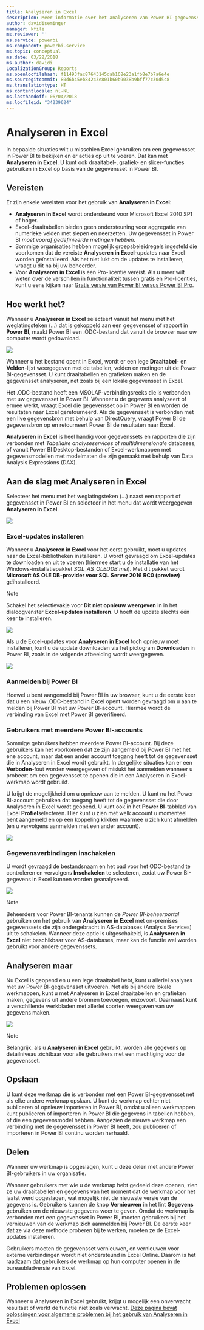 ```yaml
---
title: Analyseren in Excel
description: Meer informatie over het analyseren van Power BI-gegevenssets in Excel
author: davidiseminger
manager: kfile
ms.reviewer: ''
ms.service: powerbi
ms.component: powerbi-service
ms.topic: conceptual
ms.date: 03/22/2018
ms.author: davidi
LocalizationGroup: Reports
ms.openlocfilehash: f11493fac87643145dab168e23a1fb8e7b7a6e4e
ms.sourcegitcommit: 80d6b45eb84243e801b60b9038b9bff77c30d5c8
ms.translationtype: HT
ms.contentlocale: nl-NL
ms.lasthandoff: 06/04/2018
ms.locfileid: "34239624"
---
```

# <a name="analyze-in-excel"></a>Analyseren in Excel
In bepaalde situaties wilt u misschien Excel gebruiken om een gegevensset in Power BI te bekijken en er acties op uit te voeren. Dat kan met **Analyseren in Excel**. U kunt ook draaitabel-, grafiek- en slicer-functies gebruiken in Excel op basis van de gegevensset in Power BI.

## <a name="requirements"></a>Vereisten
Er zijn enkele vereisten voor het gebruik van **Analyseren in Excel**:

* **Analyseren in Excel** wordt ondersteund voor Microsoft Excel 2010 SP1 of hoger.
* Excel-draaitabellen bieden geen ondersteuning voor aggregatie van numerieke velden met slepen en neerzetten. Uw gegevensset in Power BI *moet vooraf gedefinieerde metingen hebben*.
* Sommige organisaties hebben mogelijk groepsbeleidregels ingesteld die voorkomen dat de vereiste **Analyseren in Excel**-updates naar Excel worden geïnstalleerd. Als het niet lukt om de updates te installeren, vraagt u dit na bij uw beheerder.
* Voor **Analyseren in Excel** is een Pro-licentie vereist. Als u meer wilt weten over de verschillen in functionaliteit tussen gratis en Pro-licenties, kunt u eens kijken naar [Gratis versie van Power BI versus Power BI Pro](service-free-vs-pro.md). 

## <a name="how-does-it-work"></a>Hoe werkt het?
Wanneer u **Analyseren in Excel** selecteert vanuit het menu met het weglatingsteken (...) dat is gekoppeld aan een gegevensset of rapport in **Power BI**, maakt Power BI een .ODC-bestand dat vanuit de browser naar uw computer wordt gedownload.

![](media/service-analyze-in-excel/power-bi-analyze-in-excel.png)

Wanneer u het bestand opent in Excel, wordt er een lege **Draaitabel**- en **Velden**-lijst weergegeven met de tabellen, velden en metingen uit de Power BI-gegevensset. U kunt draaitabellen en grafieken maken en de gegevensset analyseren, net zoals bij een lokale gegevensset in Excel.

Het .ODC-bestand heeft een MSOLAP-verbindingsreeks die is verbonden met uw gegevensset in Power BI. Wanneer u de gegevens analyseert of ermee werkt, vraagt Excel die gegevensset op in Power BI en worden de resultaten naar Excel geretourneerd. Als de gegevensset is verbonden met een live gegevensbron met behulp van DirectQuery, vraagt Power BI de gegevensbron op en retourneert Power BI de resultaten naar Excel.

**Analyseren in Excel** is heel handig voor gegevenssets en rapporten die zijn verbonden met *Tabellaire analyseservices* of *multidimensionale* databases, of vanuit Power BI Desktop-bestanden of Excel-werkmappen met gegevensmodellen met modelmaten die zijn gemaakt met behulp van Data Analysis Expressions (DAX).

## <a name="get-started-with-analyze-in-excel"></a>Aan de slag met Analyseren in Excel
Selecteer het menu met het weglatingsteken (...) naast een rapport of gegevensset in Power BI en selecteer in het menu dat wordt weergegeven **Analyseren in Excel**.

![](media/service-analyze-in-excel/power-bi-analyze-menu.png)

### <a name="install-excel-updates"></a>Excel-updates installeren
Wanneer u **Analyseren in Excel** voor het eerst gebruikt, moet u updates naar de Excel-bibliotheken installeren. U wordt gevraagd om Excel-updates te downloaden en uit te voeren (hiermee start u de installatie van het Windows-installatiepakket *SQL_AS_OLEDDB.msi*). Met dit pakket wordt **Microsoft AS OLE DB-provider voor SQL Server 2016 RC0 (preview)** geïnstalleerd.

> [!NOTE]
> Schakel het selectievakje voor **Dit niet opnieuw weergeven** in in het dialoogvenster **Excel-updates installeren**. U hoeft de update slechts één keer te installeren.
> 
> 

![](media/service-analyze-in-excel/pbi_anlz_excel_dontshow.png)

Als u de Excel-updates voor **Analyseren in Excel** toch opnieuw moet installeren, kunt u de update downloaden via het pictogram **Downloaden** in Power BI, zoals in de volgende afbeelding wordt weergegeven.

![](media/service-analyze-in-excel/pbi_anlz_excel_download_again.png)

### <a name="sign-in-to-power-bi"></a>Aanmelden bij Power BI
Hoewel u bent aangemeld bij Power BI in uw browser, kunt u de eerste keer dat u een nieuw .ODC-bestand in Excel opent worden gevraagd om u aan te melden bij Power BI met uw Power BI-account. Hiermee wordt de verbinding van Excel met Power BI geverifieerd.

### <a name="users-with-multiple-power-bi-accounts"></a>Gebruikers met meerdere Power BI-accounts
Sommige gebruikers hebben meerdere Power BI-account. Bij deze gebruikers kan het voorkomen dat ze zijn aangemeld bij Power BI met het ene account, maar dat een ander account toegang heeft tot de gegevensset die in Analyseren in Excel wordt gebruikt. In dergelijke situaties kan er een **Verboden**-fout worden weergegeven of mislukt het aanmelden wanneer u probeert om een gegevensset te openen die in een Analyseren in Excel-werkmap wordt gebruikt.

U krijgt de mogelijkheid om u opnieuw aan te melden. U kunt nu het Power BI-account gebruiken dat toegang heeft tot de gegevensset die door Analyseren in Excel wordt geopend. U kunt ook in het **Power BI**-tabblad van Excel **Profiel**selecteren. Hier kunt u zien met welk account u momenteel bent aangemeld en op een koppeling klikken waarmee u zich kunt afmelden (en u vervolgens aanmelden met een ander account).

![](media/service-analyze-in-excel/pbi_anlz_excel_profile.png)

### <a name="enable-data-connections"></a>Gegevensverbindingen inschakelen
U wordt gevraagd de bestandsnaam en het pad voor het ODC-bestand te controleren en vervolgens **Inschakelen** te selecteren, zodat uw Power BI-gegevens in Excel kunnen worden geanalyseerd.

![](media/service-analyze-in-excel/pbi_anlz_excel_enable.png)

> [!NOTE]
> Beheerders voor Power BI-tenants kunnen de *Power BI-beheerportal* gebruiken om het gebruik van **Analyseren in Excel** met on-premises gegevenssets die zijn ondergebracht in AS-databases (Analysis Services) uit te schakelen. Wanneer deze optie is uitgeschakeld, is **Analyseren in Excel** niet beschikbaar voor AS-databases, maar kan de functie wel worden gebruikt voor andere gegevenssets.
> 
> 

## <a name="analyze-away"></a>Analyseren maar
Nu Excel is geopend en u een lege draaitabel hebt, kunt u allerlei analyses met uw Power BI-gegevensset uitvoeren. Net als bij andere lokale werkmappen, kunt u met Analyseren in Excel draaitabellen en grafieken maken, gegevens uit andere bronnen toevoegen, enzovoort. Daarnaast kunt u verschillende werkbladen met allerlei soorten weergaven van uw gegevens maken.

![](media/service-analyze-in-excel/pbi_anlz_excel_chart.png)

> [!NOTE]
> Belangrijk: als u **Analyseren in Excel** gebruikt, worden alle gegevens op detailniveau zichtbaar voor alle gebruikers met een machtiging voor de gegevensset.
> 
> 

## <a name="save"></a>Opslaan
U kunt deze werkmap die is verbonden met een Power BI-gegevensset net als elke andere werkmap opslaan. U kunt de werkmap echter niet publiceren of opnieuw importeren in Power BI, omdat u alleen werkmappen kunt publiceren of importeren in Power BI die gegevens in tabellen hebben, of die een gegevensmodel hebben. Aangezien de nieuwe werkmap een verbinding met de gegevensset in Power BI heeft, zou publiceren of importeren in Power BI continu worden herhaald.

## <a name="share"></a>Delen
Wanneer uw werkmap is opgeslagen, kunt u deze delen met andere Power BI-gebruikers in uw organisatie.

Wanneer gebruikers met wie u de werkmap hebt gedeeld deze openen, zien ze uw draaitabellen en gegevens van het moment dat de werkmap voor het laatst werd opgeslagen, wat mogelijk niet de nieuwste versie van de gegevens is. Gebruikers kunnen de knop **Vernieuwen** in het lint **Gegevens** gebruiken om de nieuwste gegevens weer te geven. Omdat de werkmap is verbonden met een gegevensset in Power BI, moeten gebruikers bij het vernieuwen van de werkmap zich aanmelden bij Power BI. De eerste keer dat ze via deze methode proberen bij te werken, moeten ze de Excel-updates installeren.

Gebruikers moeten de gegevensset vernieuwen, en vernieuwen voor externe verbindingen wordt niet ondersteund in Excel Online. Daarom is het raadzaam dat gebruikers de werkmap op hun computer openen in de bureaubladversie van Excel.

## <a name="troubleshooting"></a>Problemen oplossen
Wanneer u Analyseren in Excel gebruikt, krijgt u mogelijk een onverwacht resultaat of werkt de functie niet zoals verwacht. [Deze pagina bevat oplossingen voor algemene problemen bij het gebruik van Analyseren in Excel](desktop-troubleshooting-analyze-in-excel.md)